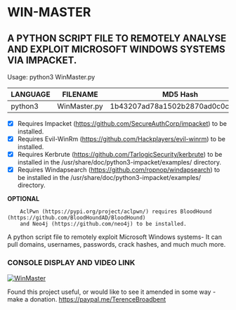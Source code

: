 # WIN-MASTER
## A PYTHON SCRIPT FILE TO REMOTELY ANALYSE AND EXPLOIT MICROSOFT WINDOWS SYSTEMS VIA IMPACKET.

Usage: python3 WinMaster.py

| LANGUAGE  | FILENAME         | MD5 Hash                         | Version |
|------     |------            | -------                          | ----    |
| python3   | WinMaster.py     | 1b43207ad78a1502b2870ad0c0ce89ca | Active  |

- [x] Requires Impacket (https://github.com/SecureAuthCorp/impacket) to be installed.
- [x] Requires Evil-WinRm (https://github.com/Hackplayers/evil-winrm) to be installed.
- [x] Requires Kerbrute (https://github.com/TarlogicSecurity/kerbrute) to be installed in the /usr/share/doc/python3-impacket/examples/ directory.
- [x] Requires Windapsearch (https://github.com/ropnop/windapsearch) to be installed in the /usr/share/doc/python3-impacket/examples/ directory.

**OPTIONAL**

        AclPwn (https://pypi.org/project/aclpwn/) requires BloodHound (https://github.com/BloodHoundAD/BloodHound)
        and Neo4j (https://github.com/neo4j) to be installed.
              
A python script file to remotely exploit Microsoft Windows systems- It can pull domains, usernames, passwords, crack hashes, and much much more.

### CONSOLE DISPLAY AND VIDEO LINK
[![WinMaster](https://github.com/BroadbentT/WIN-MASTER/blob/master/picture1.png)](https://youtu.be/5wBMgItFVt4 "WinMaster")

Found this project useful, or would like to see it amended in some way - make a donation.
https://paypal.me/TerenceBroadbent
